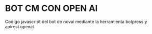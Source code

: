 # BOT CM CON OPEN AI 
Codigo javascript del bot de novai mediante la herramienta botpress y apirest openai
